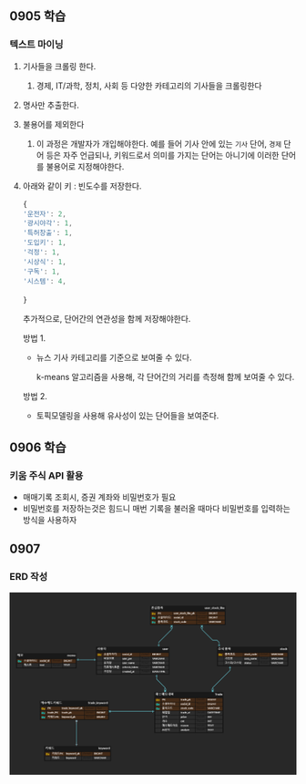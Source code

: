 ## 0905 학습
### 텍스트 마이닝

1. 기사들을 크롤링 한다.
    1. 경제, IT/과학, 정치, 사회 등 다양한 카테고리의 기사들을 크롤링한다
2. 명사만 추출한다.
3. 불용어를 제외한다
    1. 이 과정은 개발자가 개입해야한다. 예를 들어 기사 안에 있는 `기사` 단어, `경제` 단어 등은 자주 언급되나, 키워드로서 의미를 가지는 단어는 아니기에 이러한 단어를 불용어로 지정해야한다.
4. 아래와 같이 키 : 빈도수를 저장한다.
    
    ```jsx
    {
    '운전자': 2,
    '광시야각': 1,
    '특허창출': 1,
    '도입키': 1,
    '걱정': 1,
    '시상식': 1,
    '구독': 1,
    '시스템': 4,
    
    }
    ```
    
    추가적으로, 단어간의 연관성을 함께 저장해야한다.
    
    방법 1.
    
    - 뉴스 기사 카테고리를 기준으로 보여줄 수 있다.
        
        k-means 알고리즘을 사용해, 각 단어간의 거리를 측정해 함께 보여줄 수 있다.
        
    
    방법 2.
    
    - 토픽모델링을 사용해 유사성이 있는 단어들을 보여준다.

## 0906 학습
### 키움 주식 API 활용
* 매매기록 조회시, 증권 계좌와 비밀번호가 필요
* 비밀번호를 저장하는것은 힘드니 매번 기록을 불러올 때마다 비밀번호를 입력하는 방식을 사용하자

## 0907
### ERD 작성
![Alt text](image.png)